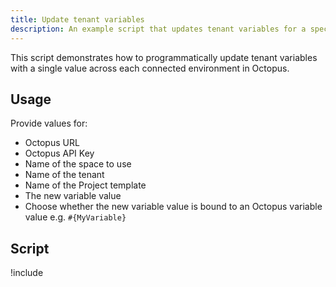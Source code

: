 ```yaml
---
title: Update tenant variables
description: An example script that updates tenant variables for a specific project tenplate with a single value across each connected environment in Octopus using the REST API and Octopus.Client.
---
```


This script demonstrates how to programmatically update tenant variables with a single value across each connected environment in Octopus.

## Usage

Provide values for:

- Octopus URL
- Octopus API Key
- Name of the space to use
- Name of the tenant
- Name of the Project template
- The new variable value
- Choose whether the new variable value is bound to an Octopus variable value e.g. `#{MyVariable}`

## Script

!include <update-tenant-variable-scripts>